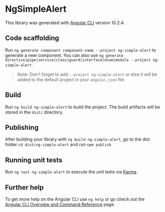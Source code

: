 # NgSimpleAlert

This library was generated with [Angular CLI](https://github.com/angular/angular-cli) version 10.2.4.

## Code scaffolding

Run `ng generate component component-name --project ng-simple-alert` to generate a new component. You can also use `ng generate directive|pipe|service|class|guard|interface|enum|module --project ng-simple-alert`.
> Note: Don't forget to add `--project ng-simple-alert` or else it will be added to the default project in your `angular.json` file. 

## Build

Run `ng build ng-simple-alert` to build the project. The build artifacts will be stored in the `dist/` directory.

## Publishing

After building your library with `ng build ng-simple-alert`, go to the dist folder `cd dist/ng-simple-alert` and run `npm publish`.

## Running unit tests

Run `ng test ng-simple-alert` to execute the unit tests via [Karma](https://karma-runner.github.io).

## Further help

To get more help on the Angular CLI use `ng help` or go check out the [Angular CLI Overview and Command Reference](https://angular.io/cli) page.
